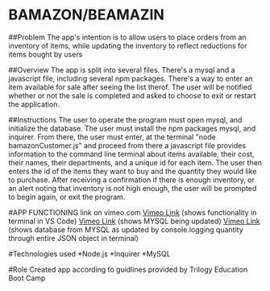 # BAMAZON/BEAMAZIN

##Problem
The app's intention is to allow users to place orders from an inventory of items, while updating the inventory to reflect reductions for items bought by users

##Overview
The app is split into several files. There's a mysql and a javascript file, including several npm packages. There's a way to enter an item available for sale after seeing the list therof. The user will be notified whether or not the sale is completed and asked to choose to exit or restart the application.

##Instructions
The user to operate the program must open mysql, and initialize the database. The user must install the npm packages mysql, and inquirer. From there, the user must enter, at the terminal "node bamazonCustomer.js" and proceed from there a javascript file provides information to the command line terminal about items available, their cost, their names, their departments, and a unique id for each item. The user then enters the id of the items they want to buy and the quantity they would like to purchase. After receiving a confirmation if there is enough inventory, or an alert noting that inventory is not high enough, the user will be prompted to begin again, or exit the program.


#APP FUNCTIONING
link on vimeo.com 
[Vimeo Link](https://vimeo.com/361924197) (shows functionality in terminal in VS Code)
[Vimeo Link](https://vimeo.com/362050836) (shows MYSQL being updated)
[Vimeo Link](https://vimeo.com/362052382) (shows database from MYSQL as updated by console.logging quantity through entire JSON object in terminal)

#Technologies used
*Node.js
*Inquirer
*MySQL

#Role
Created app according to guidlines provided by Trilogy Education Boot Camp
